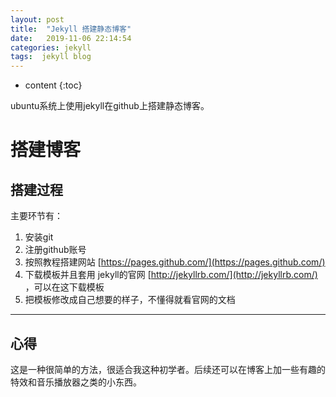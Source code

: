 ```yaml
---
layout: post
title:  "Jekyll 搭建静态博客"
date:   2019-11-06 22:14:54
categories: jekyll
tags:  jekyll blog
---
```


* content
{:toc}

ubuntu系统上使用jekyll在github上搭建静态博客。






# 搭建博客

## 搭建过程

主要环节有：
1. 安装git 
2. 注册github账号
3. 按照教程搭建网站 [https://pages.github.com/](https://pages.github.com/)
4. 下载模板并且套用 jekyll的官网 [http://jekyllrb.com/](http://jekyllrb.com/) ，可以在这下载模板
5. 把模板修改成自己想要的样子，不懂得就看官网的文档

---

## 心得
这是一种很简单的方法，很适合我这种初学者。后续还可以在博客上加一些有趣的特效和音乐播放器之类的小东西。


